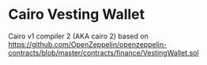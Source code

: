 # Cairo Vesting Wallet
Cairo v1 compiler 2 (AKA cairo 2)
based on https://github.com/OpenZeppelin/openzeppelin-contracts/blob/master/contracts/finance/VestingWallet.sol